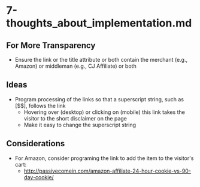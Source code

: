 # 7-thoughts_about_implementation.md

## For More Transparency

- Ensure the link or the title attribute or both contain the merchant (e.g., Amazon) or middleman (e.g., CJ Affiliate) or both

## Ideas

- Program processing of the links so that a superscript string, such as [$$], follows the link
  - Hovering over (desktop) or clicking on (mobile) this link takes the visitor to the short disclaimer on the page
  - Make it easy to change the superscript string

## Considerations

- For Amazon, consider programing the link to add the item to the visitor's cart:
  - http://passivecomein.com/amazon-affiliate-24-hour-cookie-vs-90-day-cookie/


